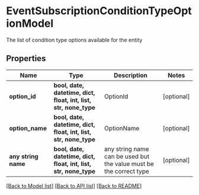 # EventSubscriptionConditionTypeOptionModel

The list of condition type options available for the entity

## Properties
Name | Type | Description | Notes
------------ | ------------- | ------------- | -------------
**option_id** | **bool, date, datetime, dict, float, int, list, str, none_type** | OptionId | [optional] 
**option_name** | **bool, date, datetime, dict, float, int, list, str, none_type** | OptionName | [optional] 
**any string name** | **bool, date, datetime, dict, float, int, list, str, none_type** | any string name can be used but the value must be the correct type | [optional]

[[Back to Model list]](../README.md#documentation-for-models) [[Back to API list]](../README.md#documentation-for-api-endpoints) [[Back to README]](../README.md)


